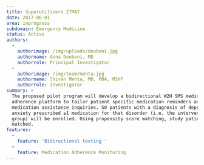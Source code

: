 ```yaml
---
title: Superutilizers ITMAT
date: 2017-06-01
area: inprogress
subdomain: Emergency Medicine
status: Active
authors:
  - 
    authorimage: /img/uploads/doubeni.jpg
    authorname: Anna Doubeni, MD
    authorrole: Principal Investigator
  - 
    authorimage: /img/team/mehta.jpg
    authorname: Shivan Mehta, MD, MBA, MSHP
    authorrole: Investigator
summary: >
  The proposed pilot program will develop a bidirectional W2H SMS medication
  adherence platform to tailor patient specific medication reminders and
  medication assistance inquiries. 50 patients with a diagnosis of depression and
  anxiety prescribed ≥1 medication for that disorder (i.e. the intervention
  group) will be enrolled. Using propensity score matching, study patients will be
  matched.
features:
  - 
    feature: 'Bidirectional texting '
  - 
    feature: Medication Adherence Monitoring
---
```

